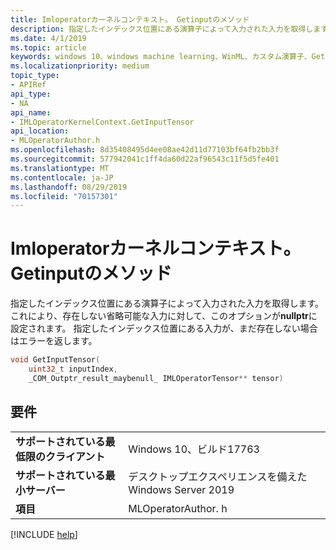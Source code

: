 ```yaml
---
title: Imloperatorカーネルコンテキスト。 Getinputのメソッド
description: 指定したインデックス位置にある演算子によって入力された入力を取得します。
ms.date: 4/1/2019
ms.topic: article
keywords: windows 10、windows machine learning、WinML、カスタム演算子、GetInputTensor
ms.localizationpriority: medium
topic_type:
- APIRef
api_type:
- NA
api_name:
- IMLOperatorKernelContext.GetInputTensor
api_location:
- MLOperatorAuthor.h
ms.openlocfilehash: 8d35408495d4ee08ae42d11d77103bf64fb2bb3f
ms.sourcegitcommit: 577942041c1ff4da60d22af96543c11f5d5fe401
ms.translationtype: MT
ms.contentlocale: ja-JP
ms.lasthandoff: 08/29/2019
ms.locfileid: "70157301"
---
```

# <a name="imloperatorkernelcontextgetinputtensor-method"></a>Imloperatorカーネルコンテキスト。 Getinputのメソッド

指定したインデックス位置にある演算子によって入力された入力を取得します。 これにより、存在しない省略可能な入力に対して、このオプションが**nullptr**に設定されます。 指定したインデックス位置にある入力が、まだ存在しない場合はエラーを返します。

```cpp
void GetInputTensor(
    uint32_t inputIndex,
    _COM_Outptr_result_maybenull_ IMLOperatorTensor** tensor)
```

## <a name="requirements"></a>要件

| | |
|-|-|
| **サポートされている最低限のクライアント** | Windows 10、ビルド17763 |
| **サポートされている最小サーバー** | デスクトップエクスペリエンスを備えた Windows Server 2019 |
| **項目** | MLOperatorAuthor. h |

[!INCLUDE [help](../../includes/get-help.md)]
